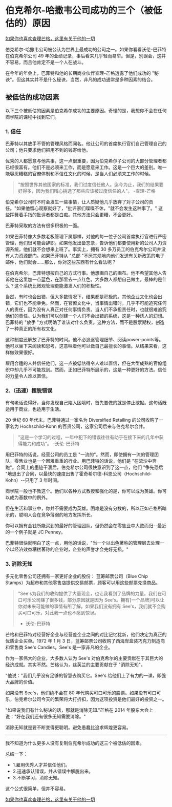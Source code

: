 # 伯克希尔-哈撒韦公司成功的三个（被低估的）原因

[如果你也喜欢查理芒格，这里有关于他的一切](https://ayaseeri.gitbook.io/charlie-munger/)


伯克希尔-哈撒韦公司被公认为世界上最成功的公司之一。如果你看看沃伦-巴菲特在伯克希尔公司 49 年的业绩记录，事后看来几乎轻而易举。但是，别误会，这并不容易，而且他肯定不是一个人在战斗。

在今年的年会上，巴菲特和他的长期商业伙伴查理-芒格透露了他们成功的 "秘诀"。但这其实并不是什么秘诀，当然，非凡的成功通常是多种因素的结合。

## 被低估的成功因素

以下三个被低估的因素是伯克希尔成功的主要原因。奇怪的是，我想你不会在任何商学院的课程中找到它们。

### 1. 信任

巴菲特以其放手不管的管理风格而闻名。他让公司的首席执行官们自己管理自己的公司；他只要求他们把用不到的钱寄给他。

优秀的人都愿意与他共事，这一点很重要，因为伯克希尔子公司的大部分管理者都已经很富有。他们不是必须来工作，而是愿意来工作。这是一个巨大的差别。唯一能容忍糟糕的官僚体制和不信任文化的时候，是当人们必须来工作的时候。

>"按照世界其他国家的标准，我们过度信任他人。迄今为止，我们的结果要好得多，因为我们精心挑选了那些应该被过度信任的人"。
> -查理-芒格

伯克希尔公司时不时会发生一些事情，让人质疑他几乎放弃了对子公司的责任。"如果他留心观察就好了，"批评家们喋喋不休，"就不会发生这种事了。" 这些挥舞着手指的批评者都是白痴。其他方法只会更糟，不会更好。

巴菲特采取的方法有很多积极的一面。

如果巴菲特像大多数老板管理下属那样，对他的每一位子公司首席执行官进行严密管理，他们很可能会辞职。如果他发出备忘录，告诉他们都要使用新的公司人力资源系统，他们就不会想来上班了。事实上，拥有 30 多万员工的伯克希尔公司并没有人力资源部门。如果巴菲特从 "总部 "不厌其烦地向他们发送有关新政策的电子邮件，他们就会......那么，你对这些东西有什么看法呢？

在伯克希尔，巴菲特想按自己的方式行事。他想画自己的画布。他不希望其他人告诉他在这里加一点蓝色，在那里去一点红色。大多数人都想自己做主。最棒的是什么？这个系统比微观管理更能激发人们的积极性。

当然，有时也会出错，但大多数情况下，结果都是积极的。其他企业文化也会出错，它们也不能幸免。然而，在官僚文化中，当事情出错时，几乎不可能追究任何人的责任，因为没有人真正对任何事情负责。当人们不承担责任时，也就很难追究他们的责任。认为我们可以创建一个人们不会出错的系统，这是一种诱人的幻想。巴菲特的 "放手 "方式明确了谁该对什么负责。这种方法，而不是股票期权，创造了一种真正的所有权文化。

这种制度还解放了巴菲特的时间。他不必追逐管理细节、阅读power-points等。他可以坐下来阅读和思考，这意味着他可以做自己最擅长的事情。从结果来看，这样做效果很好。

雇用合适的人并信任他们，这一点被低估得令人难以置信，但在大型成熟的官僚组织中却几乎不可能找到。然而，正如巴菲特所展示的，这是一种更好的方法。信任的力量令人难以置信。

### 2.（迅速）摆脱错误

有句老话说得好，当你发现自己陷入困境时，首先要做的就是停止挖掘。这句话既适用于商业，也适用于生活。

20 世纪 60 年代末，巴菲特通过一家名为 Diversified Retailing 的公司收购了一家名为 Hochschild-Kohn 的百货公司，这家公司后来与伯克希尔合并。

> "这是一个学习的过程，一年中犯下的错误往往有助于在接下来的几年中获得能力和成功"。
> -沃伦-巴菲特

用巴菲特的话说，经营公司的员工是 "一流的"。然而，即使拥有一流的管理团队，零售业也是一个困难重重的行业。用巴菲特的话说，他们是 "在流沙中奔跑"。合同上的墨迹干涸后，伯克希尔公司很快意识到了这一点，他们 "争先恐后 "地退出了合同，以最快的速度出售了霍奇希尔德-科恩公司（Hochschild-Kohn）--只用了 3 年时间。

商学院一般也不教这个。他们以各种方式教授和强化的是，你可以成为英雄。你可以成为基数中的例外。

但在生活和事业中，你并不需要成为英雄。困难是没有分数的，所以正如芒格所暗示的，聪明人会在竞争薄弱的地方发挥所长。

你可以拥有金钱所能买到的最好的管理团队，但仍然会在零售业中大败而归--最近的一个例子就是 JC Penney。

巴菲特很快就明白了这一点，用他的话说，"当一个以出色著称的管理层去处理一个以经济效益糟糕著称的企业时，企业的声誉才会完好无损。"

### 3. 消除无知

多元化零售公司还拥有一家更好企业的股份： 蓝筹邮票公司（Blue Chip Stamps）为超市和其他零售店提供交易邮票，顾客可以用这些邮票兑换商品。

> "See's为我们的收购提供了大量现金，也让我看到了品牌的力量。我们在可口可乐公司赚了很多钱，部分原因就是因为 See's。拥有[一个品牌]可以让你对未来可能做的事情有所了解。如果我们没有拥有 See's，我们就不会购买可口可乐，对此我一点也不感到惊讶。
> - 沃伦-巴菲特

芒格和巴菲特对经营好企业与经营差企业之间的对比记忆犹新，他们决定为真正的优质企业买单。1972 年 1 月 3 日，蓝筹邮票公司收购了西海岸盒装巧克力制造商和零售商 See's Candies。See's 是一家非凡的企业。

作为一家伟大的企业，大多数人认为 See's 对伯克希尔的主要贡献在于其巨大的经济成就。其实不然。芒格认为，丝芙兰的主要贡献在于 "消除无知"。

"他说："我们几乎没有足够的智慧去购买它。See's 给他们上了有力的一课，即强大品牌的价值。

如果没有 See's，他们绝不会在 80 年代购买可口可乐的股票。如果没有可口可乐，伯克希尔公司今天的繁荣将大打折扣，因为这项投资是他们最好的投资之一。

"如果说我们有什么秘诀的话，那就是消除无知."芒格在 2014 年股东大会上说："好在我们还有很多无知需要消除。"

消除无知就是要不断变得更聪明。避免愚蠢比追求辉煌更容易。

***

我不知道为什么更多人没有复制伯克希尔成功的这三个被低估的因素。

总结一下：

- 1.雇用优秀人才并信任他们。
- 2.迅速承认错误，并从错误中解脱出来。
- 3.不断学习，消除无知。

 这个公式很简单，但并不容易。


 [如果你也喜欢查理芒格，这里有关于他的一切](https://ayaseeri.gitbook.io/charlie-munger/)
